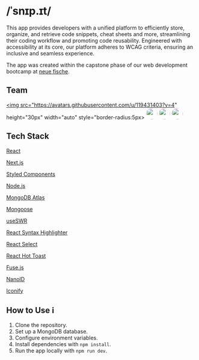 # /ˈsnɪp.ɪt/

This app provides developers with a unified platform to efficiently store, organize, and retrieve code snippets, cheat sheets and more, streamlining their coding workflow and promoting code reusability. Engineered with accessibility at its core, our platform adheres to WCAG criteria, ensuring an inclusive and seamless experience.

The app was created within the capstone phase of our web development bootcamp at [neue fische](https://www.neuefische.de/).

## Team

<a href="https://github.com/nvhsk"><img src="https://avatars.githubusercontent.com/u/119431403?v=4" height="30px" width="auto" style="border-radius:5px></a>
<a href="https://github.com/NadjaKanunnikow"><img src="https://avatars.githubusercontent.com/u/136720547?v=4" height="30px" width="auto" style="border-radius:50%"></a>
<a href="https://github.com/PeetThesing"><img src="https://avatars.githubusercontent.com/u/87306048?v=4" height="30px" width="auto" style="border-radius:50%"></a>
<a href="https://github.com/RolandHesse"><img src="https://avatars.githubusercontent.com/u/136967950?v=4" height="30px" width="auto" style="border-radius:50%"></a>

## Tech Stack

[React](https://react.dev/)

[Next.js](https://nextjs.org/)

[Styled Components](https://styled-components.com/docs)

[Node.js](https://nodejs.org/en)

[MongoDB Atlas](https://www.mongodb.com/)

[Mongoose](https://mongoosejs.com/)

[useSWR](https://swr.vercel.app/)

[React Syntax Highlighter](https://github.com/react-syntax-highlighter/react-syntax-highlighter)

[React Select](https://react-select.com/home)

[React Hot Toast](https://react-hot-toast.com/)

[Fuse.js](https://www.fusejs.io/)

[NanoID](https://www.npmjs.com/package/nanoid)

[Iconify](https://iconify.design/)

## How to Use ℹ️

1. Clone the repository.
2. Set up a MongoDB database.
3. Configure environment variables.
4. Install dependencies with `npm install`.
5. Run the app locally with `npm run dev`.

